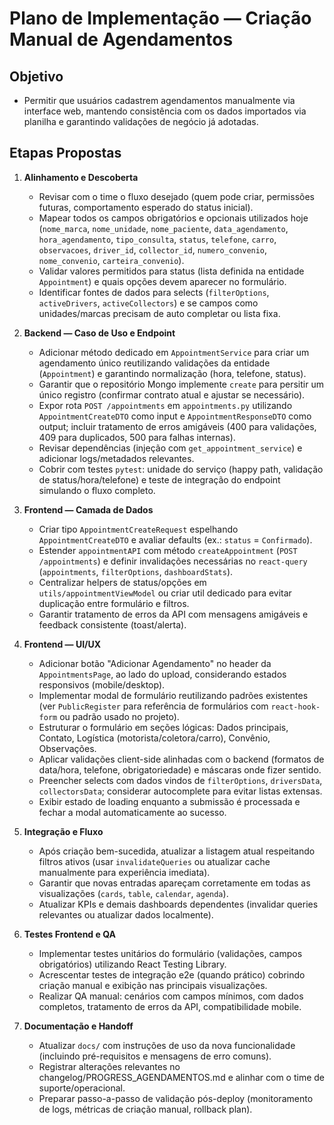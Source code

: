 # Plano de Implementação — Criação Manual de Agendamentos

## Objetivo
- Permitir que usuários cadastrem agendamentos manualmente via interface web, mantendo consistência com os dados importados via planilha e garantindo validações de negócio já adotadas.

## Etapas Propostas

1. **Alinhamento e Descoberta**
   - Revisar com o time o fluxo desejado (quem pode criar, permissões futuras, comportamento esperado do status inicial).
   - Mapear todos os campos obrigatórios e opcionais utilizados hoje (`nome_marca`, `nome_unidade`, `nome_paciente`, `data_agendamento`, `hora_agendamento`, `tipo_consulta`, `status`, `telefone`, `carro`, `observacoes`, `driver_id`, `collector_id`, `numero_convenio`, `nome_convenio`, `carteira_convenio`).
   - Validar valores permitidos para status (lista definida na entidade `Appointment`) e quais opções devem aparecer no formulário.
   - Identificar fontes de dados para selects (`filterOptions`, `activeDrivers`, `activeCollectors`) e se campos como unidades/marcas precisam de auto completar ou lista fixa.

2. **Backend — Caso de Uso e Endpoint**
   - Adicionar método dedicado em `AppointmentService` para criar um agendamento único reutilizando validações da entidade (`Appointment`) e garantindo normalização (hora, telefone, status).
   - Garantir que o repositório Mongo implemente `create` para persitir um único registro (confirmar contrato atual e ajustar se necessário).
   - Expor rota `POST /appointments` em `appointments.py` utilizando `AppointmentCreateDTO` como input e `AppointmentResponseDTO` como output; incluir tratamento de erros amigáveis (400 para validações, 409 para duplicados, 500 para falhas internas).
   - Revisar dependências (injeção com `get_appointment_service`) e adicionar logs/metadados relevantes.
   - Cobrir com testes `pytest`: unidade do serviço (happy path, validação de status/hora/telefone) e teste de integração do endpoint simulando o fluxo completo.

3. **Frontend — Camada de Dados**
   - Criar tipo `AppointmentCreateRequest` espelhando `AppointmentCreateDTO` e avaliar defaults (ex.: `status` = `Confirmado`).
   - Estender `appointmentAPI` com método `createAppointment` (`POST /appointments`) e definir invalidações necessárias no `react-query` (`appointments`, `filterOptions`, `dashboardStats`).
   - Centralizar helpers de status/opções em `utils/appointmentViewModel` ou criar util dedicado para evitar duplicação entre formulário e filtros.
   - Garantir tratamento de erros da API com mensagens amigáveis e feedback consistente (toast/alerta).

4. **Frontend — UI/UX**
   - Adicionar botão "Adicionar Agendamento" no header da `AppointmentsPage`, ao lado do upload, considerando estados responsivos (mobile/desktop).
   - Implementar modal de formulário reutilizando padrões existentes (ver `PublicRegister` para referência de formulários com `react-hook-form` ou padrão usado no projeto).
   - Estruturar o formulário em seções lógicas: Dados principais, Contato, Logística (motorista/coletora/carro), Convênio, Observações.
   - Aplicar validações client-side alinhadas com o backend (formatos de data/hora, telefone, obrigatoriedade) e máscaras onde fizer sentido.
   - Preencher selects com dados vindos de `filterOptions`, `driversData`, `collectorsData`; considerar autocomplete para evitar listas extensas.
   - Exibir estado de loading enquanto a submissão é processada e fechar a modal automaticamente ao sucesso.

5. **Integração e Fluxo**
   - Após criação bem-sucedida, atualizar a listagem atual respeitando filtros ativos (usar `invalidateQueries` ou atualizar cache manualmente para experiência imediata).
   - Garantir que novas entradas apareçam corretamente em todas as visualizações (`cards`, `table`, `calendar`, `agenda`).
   - Atualizar KPIs e demais dashboards dependentes (invalidar queries relevantes ou atualizar dados localmente).

6. **Testes Frontend e QA**
   - Implementar testes unitários do formulário (validações, campos obrigatórios) utilizando React Testing Library.
   - Acrescentar testes de integração e2e (quando prático) cobrindo criação manual e exibição nas principais visualizações.
   - Realizar QA manual: cenários com campos mínimos, com dados completos, tratamento de erros da API, compatibilidade mobile.

7. **Documentação e Handoff**
   - Atualizar `docs/` com instruções de uso da nova funcionalidade (incluindo pré-requisitos e mensagens de erro comuns).
   - Registrar alterações relevantes no changelog/PROGRESS_AGENDAMENTOS.md e alinhar com o time de suporte/operacional.
   - Preparar passo-a-passo de validação pós-deploy (monitoramento de logs, métricas de criação manual, rollback plan).

